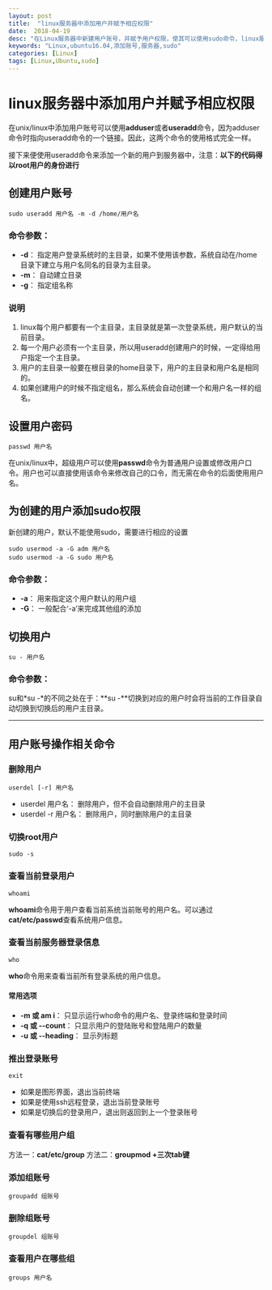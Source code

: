 ```yaml
---
layout: post
title:  "linux服务器中添加用户并赋予相应权限"
date:  2018-04-19
desc: "在Linux服务器中新建用户账号，并赋予用户权限，使其可以使用sudo命令，linux服务器版本为 Ubuntu16.04"
keywords: "Linux,ubuntu16.04,添加账号,服务器,sudo"
categories: [Linux]
tags: [Linux,Ubuntu,sudo]
---
```

# linux服务器中添加用户并赋予相应权限

在unix/linux中添加用户账号可以使用**adduser**或者**useradd**命令，因为adduser命令时指向useradd命令的一个链接。因此，这两个命令的使用格式完全一样。

接下来便使用useradd命令来添加一个新的用户到服务器中，注意：**以下的代码得以root用户的身份进行**
## 创建用户账号
```
sudo useradd 用户名 -m -d /home/用户名
```
### 命令参数：
- **-d**：  指定用户登录系统时的主目录，如果不使用该参数，系统自动在/home目录下建立与用户名同名的目录为主目录。
- **-m**：  自动建立目录
- **-g**：  指定组名称
### 说明
1. linux每个用户都要有一个主目录，主目录就是第一次登录系统，用户默认的当前目录。
2. 每一个用户必须有一个主目录，所以用useradd创建用户的时候，一定得给用户指定一个主目录。
3. 用户的主目录一般要在根目录的home目录下，用户的主目录和用户名是相同的。
4. 如果创建用户的时候不指定组名，那么系统会自动创建一个和用户名一样的组名。

## 设置用户密码
```
passwd 用户名
```
在unix/linux中，超级用户可以使用**passwd**命令为普通用户设置或修改用户口令。用户也可以直接使用该命令来修改自己的口令，而无需在命令的后面使用用户名。

## 为创建的用户添加sudo权限
新创建的用户，默认不能使用sudo，需要进行相应的设置
```
sudo usermod -a -G adm 用户名
sudo usermod -a -G sudo 用户名
```

### 命令参数：
- **-a**：  用来指定这个用户默认的用户组
- **-G**：  一般配合‘-a’来完成其他组的添加

## 切换用户
```
su - 用户名
```
### 命令参数：
su和*su -*的不同之处在于：**su -**切换到对应的用户时会将当前的工作目录自动切换到切换后的用户主目录。

---

## 用户账号操作相关命令

### 删除用户
```
userdel [-r] 用户名
```

- userdel 用户名：  删除用户，但不会自动删除用户的主目录
- userdel -r 用户名：  删除用户，同时删除用户的主目录

### 切换root用户
```
sudo -s
```

### 查看当前登录用户
```
whoami
```

**whoami**命令用于用户查看当前系统当前账号的用户名。可以通过**cat/etc/passwd**查看系统用户信息。

### 查看当前服务器登录信息
```
who
```
**who**命令用来查看当前所有登录系统的用户信息。
#### 常用选项
- **-m 或 am i**：  只显示运行who命令的用户名、登录终端和登录时间
- **-q 或 --count**：  只显示用户的登陆账号和登陆用户的数量
- **-u 或 --heading**：  显示列标题

### 推出登录账号
```
exit
```
- 如果是图形界面，退出当前终端
- 如果是使用ssh远程登录，退出当前登录账号
- 如果是切换后的登录用户，退出则返回到上一个登录账号

### 查看有哪些用户组

方法一：**cat/etc/group**
方法二：**groupmod +三次tab键**

### 添加组账号
```
groupadd 组账号
```

### 删除组账号
```
groupdel 组账号
```

### 查看用户在哪些组
```
groups 用户名
```